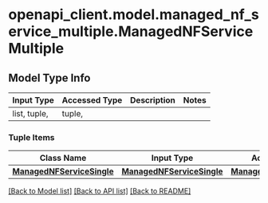 # openapi_client.model.managed_nf_service_multiple.ManagedNFServiceMultiple

## Model Type Info
Input Type | Accessed Type | Description | Notes
------------ | ------------- | ------------- | -------------
list, tuple,  | tuple,  |  | 

### Tuple Items
Class Name | Input Type | Accessed Type | Description | Notes
------------- | ------------- | ------------- | ------------- | -------------
[**ManagedNFServiceSingle**](ManagedNFServiceSingle.md) | [**ManagedNFServiceSingle**](ManagedNFServiceSingle.md) | [**ManagedNFServiceSingle**](ManagedNFServiceSingle.md) |  | 

[[Back to Model list]](../../README.md#documentation-for-models) [[Back to API list]](../../README.md#documentation-for-api-endpoints) [[Back to README]](../../README.md)

